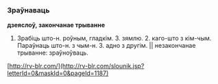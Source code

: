 ### Зраўнаваць
**дзеяслоў, закончанае трыванне**

1. Зрабіць што-н. роўным, гладкім. З. зямлю. 2. каго-што з кім-чым. Параўнаць што-н. з чым-н. З. адно з другім. || незакончанае трыванне: зраўноўваць.

<a rel="author">[http://rv-blr.com/](http://rv-blr.com/slounik.jsp?letterId=0&maskId=0&pageId=1187)</a>
